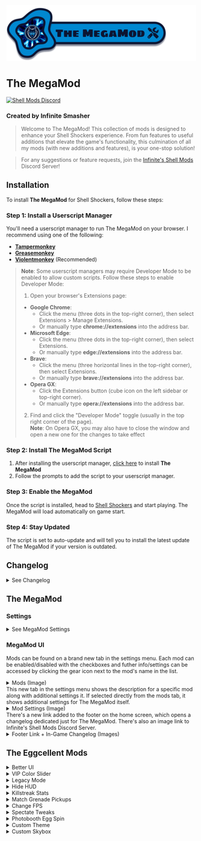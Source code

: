 ![The MegaMod](img/docs/megaMod/The%20MegaMod%20Logo.png)
# The MegaMod
[![Shell Mods Discord](https://img.shields.io/discord/1273986972389474374?label=Infinite%27s%20Shell%20Mods%20Server&logo=discord&color=5865F2)](https://discord.gg/Cxggadazy4)

### Created by Infinite Smasher
> Welcome to The MegaMod! This collection of mods is designed to enhance your Shell Shockers experience. From fun features to useful additions that elevate the game's functionality, this culmination of all my mods (with new additions and features), is your one-stop solution!

> For any suggestions or feature requests, join the [Infinite's Shell Mods](https://discord.gg/Cxggadazy4) Discord Server!

## Installation
To install **The MegaMod** for Shell Shockers, follow these steps:

### Step 1: Install a Userscript Manager
You'll need a userscript manager to run The MegaMod on your browser. I recommend using one of the following:
- **[Tampermonkey](https://www.tampermonkey.net/)**
- **[Greasemonkey](https://www.greasespot.net/)**
- **[Violentmonkey](https://violentmonkey.github.io/)** (Recommended)
> **Note**: Some userscript managers may require Developer Mode to be enabled to allow custom scripts. Follow these steps to enable Developer Mode:
> 1. Open your browser's Extensions page:
> - **Google Chrome**:
>   - Click the menu (three dots in the top-right corner), then select Extensions > Manage Extensions.
>   - Or manually type **chrome://extensions** into the address bar.
> - **Microsoft Edge**:
>   - Click the menu (three dots in the top-right corner), then select Extensions.
>   - Or manually type **edge://extensions** into the address bar.
> - **Brave**:
>   - Click the menu (three horizontal lines in the top-right corner), then select Extensions.
>   - Or manually type **brave://extensions** into the address bar.
> - **Opera GX**:
>   - Click the Extensions button (cube icon on the left sidebar or top-right corner).
>   - Or manually type **opera://extensions** into the address bar.
> 2. Find and click the "Developer Mode" toggle (usually in the top right corner of the page).<br>
> **Note**: On Opera GX, you may also have to close the window and open a new one for the changes to take effect

### Step 2: Install The MegaMod Script
1. After installing the userscript manager, [click here](https://1nf1n1t3sm4sh3r.github.io/mmTest/js/script.user.js) to install **The MegaMod**
2. Follow the prompts to add the script to your userscript manager.

### Step 3: Enable the MegaMod
Once the script is installed, head to [Shell Shockers](https://shellshock.io/) and start playing. The MegaMod will load automatically on game start.

### Step 4: Stay Updated
The script is set to auto-update and will tell you to install the latest update of The MegaMod if your version is outdated.

## Changelog
<details>
<summary>See Changelog</summary>

</details>

## The MegaMod
### Settings
<details>
<summary>See MegaMod Settings</summary>

  - **MegaMod UI Sound Effects** - Enables sound effects related to the MegaMod
    - **Specific Sounds**:
      - **Tab Sounds** - Sound effects for mods tab and mod settings tab
      - **Hover Sounds** - Sound effects for hovering on settings tab icon and mod settings icons
  - **Faster CSS Loading** - Makes CSS Load Faster
</details>

### MegaMod UI
Mods can be found on a brand new tab in the settings menu. Each mod can be enabled/disabled with the checkboxes and futher info/settings can be accessed by clicking the gear icon next to the mod's name in the list.
<details>
<summary>Mods (Image)</summary> 
  
  ![Mods](img/docs/megaMod/mods.png)
</details>
This new tab in the settings menu shows the description for a specific mod along with additional settings it. If selected directly from the mods tab, it shows additional settings for The MegaMod itself.
<details> 
<summary>Mod Settings (Image)</summary>
  
  ![Mod Settings](img/docs/megaMod/modSettings.png)
</details>
There's a new link added to the footer on the home screen, which opens a changelog dedicated just for The MegaMod. There's also an image link to Infinite's Shell Mods Discord Server.
<details>
<summary>Footer Link + In-Game Changelog (Images)</summary>

  ![Footer Changelog Link](img/docs/megaMod/footerLink.png)
  ![In-Game Changelog](img/docs/megaMod/changelog.png)
</details>

## The Eggcellent Mods
<details>
<summary>Better UI</summary>

> Enhances the inventory and profile UI with new themes, a skin randomizer, profile badges, and more.
### **Settings**:
- **General UI Tweaks**: Various UI improvements.
  <details>
  <summary>More Info</summary>
    
    - Latest FontAwesome Social Media Icons
    - Updated Social Media Footer Icon Styles & Tooltip Position
    - Egg-Shaped Settings Sliders
    - Egg-Shaped Settings Checkboxes
    - Added margins around chat (on Despawn Menu) so it isn't fixed to edge of screen
    - Added margins to media tabs and top right buttons (on Home Screen) so they aren't fixed to edge of screen
    - Various UI Bug Fixes:
      - Fixed Short Scrollmask Width
      - Fixed YT + Twitch Box Height
      - Adjusted Create Private Game Popup Alignments
      - Fixed Slightly Taller Challenge Box
      - Stretched Chick'n Winner Bar (on Despawn Menu) to fix text wrap (and for better looks ofc)
    - Added Icons to challenges to show if they're unique or already completed
    - Restyled Challenge "Claimed" Banner to match checkmark banner
    <details>
    <summary>See Challenge Icons & Restyled "Claimed" Banners (Image)</summary>

    ![Challenges](img/docs/betterUI/misc/challenges/Challenges.png)
    </details>
    
    - Added missing clock icon next to challenge timer on home screen
    - Added sound effect when claiming challenges
    - Added info popup for challenges which shows all challenges with info such as icon, reward amounts, tier, type, # of claims, etc
    <details>
    <summary>See Challenge Info Popup (Image)</summary>

    ![Challenge Info Popup](img/docs/betterUI/misc/challenges/Challenge%20List%20Popup.png)
    </details>
    
    - Added Button (on Home Screen) and Popup to Show Current Public Map Pool
    <details>
    <summary>See Public Map Popup (Image)</summary>

    ![Public Map Popup](img/docs/betterUI/misc/Public%20Map%20Popup.png)
    </details>
  </details>
- **Better Inventory**
  <details>
  <summary>More Info</summary>

    - __UI Improvements__:
      - Rounded item and weapon select buttons
      - Better **color matching** on existing item theme properties:
        - Price Labels
        - Spinning Egg (Item Image Loading)
        - Item Borders
      - New **gradient effect** (+ fade-in animation) for themed items when selected
      - Item Search Feature (This was added into the game on October 1st, 2023!)
      - EggK-47s and Whippers with sound effects now play a burst of their sound effect when clicked!
      - Fixed Bugs:
        - Equipped weapon skin wasn't highlighted after switching classes
        - Sound effect played when switching tabs in shop
        - Weapon skin buttons could be deselected
        - Photobooth wasn't updating pistol when switching main weapon class
      - Fixed wonky item banners for items showing in bundle popup
    - __New Item Themes__:
      - ``Bundle`` - Items available through bundles only
      - ``Limited`` - Limited-time items (in "Limited Edition" shop section)
      - ``Twitch Drops`` - Items available through Twitch Drops
      - ``Merch`` - Hats that were previously obtained through buying Shell Shockers merchandise
      - ``Yolker`` - New Yolker Items
      - ``League`` - Clan/Tournament Hats and Stamps
      - ``Notif`` - Hats created for and rewarded through the (discontinued) Notification System
      - ``Egglite`` - Code-unlockable items that fit no other categories
      - ``Promo`` - Cross-Promotional items unlocked by playing other BWD games (ex: Skull Wand Pistol)
      - ``Event`` - Event rewards from events such as EGG ORG or Scavenger Hunt
      - ``Social`` - Social media rewards (Hats) from the homepage
      - ``Legacy`` - Legacy default weapon skins from 2018/2019
      - ``YT CC`` - BWD YouTube CC shop items
      - ``Twitch CC`` - BWD Twitch CC shop items
    <details>
    <summary>See Item Themes (Image)</summary>
      
    ![Item Themes](img/docs/betterUI/inventory/Item%20Themes.png)
    </details>
    
    - __Changed Item Sorting Order__:
      1. Premium ($)
      2. Premium (Eggs)
      3. VIP
      4. Bundle
      5. Merch
      6. Twitch Drops
      7. New Yolker
      8. League
      9. Notification
      10. Egglite
      11. Promo
      12. Event
      13. Social
      14. Default & Legacy Items
      15. Limited
      16. Content Creator (YouTube & Twitch)
      17. Shop Items 
    - **Skin randomizer button** - randomizes all equipped items (including grenade and melee) for the currently selected weapon class
    - **Item count information** in inventory, shop, and limited edition section:
      - __Inventory__: shows # of items owned / total items
        - __Limited Edition__: shows # of limited items owned / total limited items
      - __Shop__: shows # of items remaining to purchase / total items
        - __Limited Edition__: shows # of limited items remaining to purchase / total limited items
    - Clickable **Item Icons** for most of the custom item themes!
      - Premium - switches to the shop tab of the shop
      - VIP - opens VIP popup
      - Bundle - switches to the shop tab of the shop
      - Merch - opens merch store
      - Twitch Drops - opens Twitch Drops page
      - New Yolker - opens New Yolker signup page
      - Notification - requests to turn on notifications
      - Promo - opens the particular promotion of the item
      - Limited - opens limited edition section and shows all owned limited items
      - Content Creator - links directly to the social media profile of the content creator
  </details>
- **Profile Picture & Badges**
  <details>
  <summary>More Info</summary>
    
    - **Profile Pictures** have returned in the profile section! Some people have one, others don't - that's just the way it is :)
    <details>
    <summary>See Updated Profile Section (Image)</summary>

    ![Profile Section](img/docs/betterUI/profile/Profile%20Picture%20&%20Badges.png)
    </details>

    <details>
    <summary>See Tier Badge Level Up Alert (Image)</summary>

    ![Tier Badge Level Up](img/docs/betterUI/profile/Tier%20Badge%20Level%20Up.png)
    </details>
    
    - **Profile Badges** - Clickable & Automatically Computed/Displayed:
      - Core Badges (14):
        | Badge Name          | Description                                             |
        | ------------------- | ------------------------------------------------------- |
        | VIP Subscriber      | Have an active VIP subscription                         |
        | Wizard              | Be one of the developers (Wizards)                      |
        | BWD Mod             | Be one of the BWD Discord moderators                    |
        | Eggforcer           | Be one of the Shell moderators (Eggforcers)             |
        | OG Player           | Account Created in 2019 or Earlier                      |
        | Pandemic Player     | Account Created in 2020                                 |
        | Farm-Fresh Player   | Account less than a month old                           |
        | MegaMod Playtester  | Helped playtest The MegaMod before its release - tysm!  |
        - Event Badges (6):
          | Badge Name       | Description                                                      |
          | ---------------- | ---------------------------------------------------------------- |
          | Treasure Hunter  | Participated in the Scavenger Hunt 2022 event                    |
          | ATTN: EGG ORG.   | Participated in the first EGG ORG event (2020)                   |
          | Pablo > Diablo   | Participated in the "EGG ORG: Phase II" (EGG ORG 2021) event     |
          | Pablo's Saviour  | Participated in the "Timetwist" (EGG ORG 2022) event             |
          | Monsters Win!    | Participated in the "EGG ORG & Eggventure" (EGG ORG 2023) event  |
          | N0 M0R3 R0B0TS   | Participated in the "Rise of the Robots" (EGG ORG 2024) event    |
    - Tier Badges (18 Unique, 88 Total):
      > The highest tier of a particular badge is displayed on your profile

      | Badge Name           | Description                                | Tier Requirements |
      | -------------------- | ------------------------------------------ |------------------ |
      | Eggstra Spender      | $ Worth of Premium Items Owned             | <table><thead><tr><th>Tier</th><th>Requirement</th></tr></thead><tbody><tr><td>I</td><td>$50</td></tr><tr><td>II</td><td>$100</td></tr><tr><td>III</td><td>$150</td></tr><tr><td>IV</td><td>$250</td></tr><tr><td>V</td><td>$500+</td></tr></tbody></table>|
      | Challenge Eggcepted  | # of Unique Challenges Completed           | <table><thead><tr><th>Tier</th><th>Requirement</th></tr></thead><tbody><tr><td>I</td><td>10</td></tr><tr><td>II</td><td>25</td></tr><tr><td>III</td><td>50</td></tr><tr><td>IV</td><td>75</td></tr><tr><td>V</td><td>100+</td></tr></tbody></table>|
      | Overeggchiever       | # of Total Challenges Completed            | <table><thead><tr><th>Tier</th><th>Requirement</th></tr></thead><tbody><tr><td>I</td><td>50</td></tr><tr><td>II</td><td>100</td></tr><tr><td>III</td><td>250</td></tr><tr><td>IV</td><td>500</td></tr><tr><td>V</td><td>1,000+</td></tr></tbody></table>|
      | Eggspenditure        | Golden Eggs Spent                          | <table><thead><tr><th>Tier</th><th>Requirement</th></tr></thead><tbody><tr><td>I</td><td>500,000</td></tr><tr><td>II</td><td>1,000,000</td></tr><tr><td>III</td><td>2,500,000</td></tr><tr><td>IV</td><td>5,000,000</td></tr><tr><td>V</td><td>7,500,000+</td></tr></tbody></table>|
      | Shell Scrambler      | Lifetime Kills                             | <table><thead><tr><th>Tier</th><th>Requirement</th></tr></thead><tbody><tr><td>I</td><td>10,000</td></tr><tr><td>II</td><td>25,000</td></tr><tr><td>III</td><td>50,000</td></tr><tr><td>IV</td><td>100,000</td></tr><tr><td>V</td><td>200,000+</td></tr></tbody></table>|
      | Master of Arms       | Lifetime Kills With Every Weapon           | <table><thead><tr><th>Tier</th><th>Requirement</th></tr></thead><tbody><tr><td>I</td><td>250</td></tr><tr><td>II</td><td>500</td></tr><tr><td>III</td><td>750</td></tr><tr><td>IV</td><td>1,000</td></tr><tr><td>V</td><td>2,500+</td></tr></tbody></table>|
      | Eggsecutioner        | Lifetime Kills in Every Game Mode          | <table><thead><tr><th>Tier</th><th>Requirement</th></tr></thead><tbody><tr><td>I</td><td>500</td></tr><tr><td>II</td><td>1,000</td></tr><tr><td>III</td><td>5,000</td></tr><tr><td>IV</td><td>10,000</td></tr><tr><td>V</td><td>20,000+</td></tr></tbody></table>|
      | Splattered Yolk      | Lifetime Deaths                            | <table><thead><tr><th>Tier</th><th>Requirement</th></tr></thead><tbody><tr><td>I</td><td>10000</td></tr><tr><td>II</td><td>25000</td></tr><tr><td>III</td><td>50000</td></tr><tr><td>IV</td><td>100000</td></tr><tr><td>V</td><td>200000+</td></tr></tbody></table>|
      | Humpty's Fall        | # of Fall Deaths                           | <table><thead><tr><th>Tier</th><th>Requirement</th></tr></thead><tbody><tr><td>I</td><td>10</td></tr><tr><td>II</td><td>25</td></tr><tr><td>III</td><td>50</td></tr><tr><td>IV</td><td>100</td></tr><tr><td>V</td><td>250+</td></tr></tbody></table>|
      | Overkill             | Lifetime KDR                               | <table><thead><tr><th>Tier</th><th>Requirement</th></tr></thead><tbody><tr><td>I</td><td>0.75</td></tr><tr><td>II</td><td>1.00</td></tr><tr><td>III</td><td>2.00</td></tr><tr><td>IV</td><td>3.00</td></tr><tr><td>V</td><td>4.00+</td></tr></tbody></table>|
      | Eggsassin            | Lifetime KDR in Every Game Mode            | <table><thead><tr><th>Tier</th><th>Requirement</th></tr></thead><tbody><tr><td>I</td><td>0.75</td></tr><tr><td>II</td><td>1.00</td></tr><tr><td>III</td><td>2.00</td></tr><tr><td>IV</td><td>3.00</td></tr><tr><td>V</td><td>4.00+</td></tr></tbody></table>|
      | Royal Rooster        | Lifetime KoTC Round Wins                   | <table><thead><tr><th>Tier</th><th>Requirement</th></tr></thead><tbody><tr><td>I</td><td>100</td></tr><tr><td>II</td><td>250</td></tr><tr><td>III</td><td>500</td></tr><tr><td>IV</td><td>1,000</td></tr><tr><td>V</td><td>2,000+</td></tr></tbody></table>|
      | Coop King            | Lifetime KoTC Coop Captures                | <table><thead><tr><th>Tier</th><th>Requirement</th></tr></thead><tbody><tr><td>I</td><td>250</td></tr><tr><td>II</td><td>500</td></tr><tr><td>III</td><td>1,500</td></tr><tr><td>IV</td><td>2,500</td></tr><tr><td>V</td><td>5,000+</td></tr></tbody></table>|
      | Eggsclusive          | % Owned of Current Update's Limited Items  | <table><thead><tr><th>Tier</th><th>Requirement</th></tr></thead><tbody><tr><td>I</td><td>10%</td></tr><tr><td>II</td><td>20%</td></tr><tr><td>III</td><td>30%</td></tr><tr><td>IV</td><td>50%</td></tr><tr><td>V</td><td>80%+</td></tr></tbody></table>|
      | Yolky Drip           | # of Merch Items Owned                     | <table><thead><tr><th>Tier</th><th>Requirement</th></tr></thead><tbody><tr><td>I</td><td>1</td></tr><tr><td>II</td><td>2</td></tr><tr><td>III</td><td>3</td></tr></tbody></table>|
      | Twitch Drops         | % Owned of Twitch Drops Items              | <table><thead><tr><th>Tier</th><th>Requirement</th></tr></thead><tbody><tr><td>I</td><td>10%</td></tr><tr><td>II</td><td>25%</td></tr><tr><td>III</td><td>50%</td></tr><tr><td>IV</td><td>75%</td></tr><tr><td>V</td><td>100%</td></tr></tbody></table>|
      | Colleggter           | % Owned of New Yolker Items                | <table><thead><tr><th>Tier</th><th>Requirement</th></tr></thead><tbody><tr><td>I</td><td>10%</td></tr><tr><td>II</td><td>25%</td></tr><tr><td>III</td><td>50%</td></tr><tr><td>IV</td><td>75%</td></tr><tr><td>V</td><td>100%</td></tr></tbody></table>|
      | Pro Egg Gamer        | # of League Items Owned                    | <table><thead><tr><th>Tier</th><th>Requirement</th></tr></thead><tbody><tr><td>I</td><td>1</td></tr><tr><td>II</td><td>2</td></tr><tr><td>III</td><td>3</td></tr><tr><td>IV</td><td>7</td></tr><tr><td>V</td><td>9+</td></tr></tbody></table>|
      | Egglitist            | % Owned of Egglite Items                   | <table><thead><tr><th>Tier</th><th>Requirement</th></tr></thead><tbody><tr><td>I</td><td>10%</td></tr><tr><td>II</td><td>20%</td></tr><tr><td>III</td><td>30%</td></tr><tr><td>IV</td><td>50%</td></tr><tr><td>V</td><td>90%+</td></tr></tbody></table>|
      | Poached Promoter     | % Owned of Promo Items                     | <table><thead><tr><th>Tier</th><th>Requirement</th></tr></thead><tbody><tr><td>I</td><td>10%</td></tr><tr><td>II</td><td>25%</td></tr><tr><td>III</td><td>50%</td></tr><tr><td>IV</td><td>75%</td></tr><tr><td>V</td><td>100%</td></tr></tbody></table>|
  
  <details>
  <summary>See Profile Badge Popup (Image)</summary>

  ![Profile Badge Popup](img/docs/betterUI/profile/Profile%20Badge%20Info%20Popup.png)
  </details>
  </details>
- **Force Roundness**: Makes the UI more comfy by rounding the corners on buttons, popups, and more! No more nasty sharp edges!
- **MOAR Colored UI**: Adds a splash of color to buttons and icons such as the News Tabs and social media footer icons.
- **Yellow Hit Indicator**: Makes the hit indicators yolk yellow instead of red because egg yolk is yellow and eggs don't bleed blood :)

- **Chat Upgrades**: Various Upgrades & Additions to In-Game Chat.
  <details>
  <summary>More Info</summary>
    
    - Increased Chat History from 5 to 7 messages
    - Added Icons next to to MOD, SERVER, and ANNOUNCEMENT Chat messages
    <details>
    <summary>See Chat Icons (Image)</summary>

    ![Chat Icons](img/docs/betterUI/chat/Chat%20Icons.png)
    </details>
    
    - **Chat Events Added to Chat**:
      - Join Game - _PLAYER_ joined the game.
      - Leave Game - _PLAYER_ left the game.
      - Switch Team - _PLAYER_ switched to BLUE/RED team.
    <details>
    <summary>See Chat Events (Image)</summary>

    ![Chat Events](img/docs/betterUI/chat/Chat%20Events.png)
    </details>
  </details>
</details>

<details>
<summary>VIP Color Slider</summary>

> Adds sliders for hue, saturation, and brightness to customize your egg color in the inventory - slider also locks for non VIPs.
> Also adds a color randomizer button.  
### **Settings**:
- **Unlock (for non-VIPs)**: Unlocks the color slider for people without VIP.
- **Auto-Save Custom Color**: Automatically saves and applies custom colors.
- **Color Randomizer Button**: Adds a button to randomize your egg color (Color Slider included).

<details>
<summary>See Color Slider (Images)</summary>

![Color Slider](img/docs/colorSlider/Slider.png)
![Slider Disabled](img/docs/colorSlider/Slider%20Disabled.png)
</details>

</details>

<details>
<summary>Legacy Mode</summary>

> Brings back legacy default weapon skins and sound effects from 2018/2019.
### **Settings**:
- **Legacy Default Skins**: Use old default weapon skin models.
- **Legacy Sound Effects**: Use old in-game weapon sound effects. Legacy sounds also play in the inventory when clicking on legacy weapons!
- **Gun-Specific Sounds**: Customize legacy sounds for specific guns.
  - Fire Sound
  - Default-Only Fire Sound (Only the Legacy (Default) skin has the fire sound effect)
  - Reload Sound(s)
- **Grenade Sounds**: Customize legacy sounds for grenades.
  - Grenade Throw
  - Grenade Beep
  - Grenade Explosion
  - Default-Only Explosion
- **Other Sounds**: Additional legacy sound effects.
  - Ammo/Grenade Pickup
  - Weapon Swap

<details>
<summary>See Legacy Weapon Skins (Image)</summary>

![Legacy Skins](img/docs/legacyMode/Legacy%20Items.png)
</details>

</details>

<details>
<summary>Hide HUD</summary>

> Hide or show the HUD (including player names, outlines, and pickups) while playing or in spectate mode for cinematic shots and clean recordings.  
### **Settings**:
- **Hide/Show In-Game UI**: Keybind to Toggle HUD visibility.
- Hide Crosshair
- Hide Game Messages
- Hide Grenade Power
- Hide Healthbar
- Hide Game Chat
- Hide Gamemode UI
- Hide Ammo Count
- Hide Player List
- Hide Readouts (Ping, FPS, etc)
- Hide Egg Count
- Hide Kill/Death Log
- Hide Kill/Death Text
- Hide Max Killstreak Indicator
- Hide Spectate Info
- Hide Grenade/Ammo Pickups
- Hide Player Nametags
- Hide Player Outlines

<details>
<summary>See HUD, Nametags, Player Outlines, & Pickups Hidden (Image)</summary>

![HUD & Pickups Hidden](img/docs/hideHUD/HUD%20Hidden.png)
</details>

</details>

<details>
<summary>Killstreak Stats</summary>

> Adds a stopwatch that starts when you spawn and a popup to display kill streak stats (COMING SOON). Also useful for timed challenges.  
<!--**Settings**:-->
<!--**Hide/Show Info Popup**: Toggle the display of kill streak stats.-->

<details>
<summary>See Killstreak Stopwatch (Image)</summary>

![Killstreak Stopwatch](img/docs/killstreakInfo/Stopwatch.png)
</details>

</details>

<details>
<summary>Match Grenade Pickups</summary>
 
> Sets the grenade pickups to match your equipped grenade skin, also works in first-person spectate mode.

<details>
<summary>See Matching Grenade Pickups In-Game (Image)</summary>

![Matching Grenade Pickups](img/docs/matchGrenades/Matching%20Pickups.png)
</details>

</details>

<details>
<summary>Change FPS</summary>

> Allows you to adjust your FPS.  
### **Settings**:
- **FPS Slider**: Adjust the FPS (1-999).

</details>

<details>
<summary>Spectate Tweaks</summary>
 
> Tweaks for spectate mode. Also shows more keybinds on the "Spectating Player" box.
### **Settings**:
- **Show Healthbar**: Display a player's healthbar while spectating them in first-person-spectate mode.
- **Hide Main Crosshair**: Hide the main crosshair in first-person-spectate mode.
- **Hide Crosshair Dot**: Hide the crosshair dot in first-person-spectate mode.
- **Spectate Speed Slider**: Sets the % of the spectate speed (1% to 200%).
- **Freeze Frame**: Sets the keybind toggle for freezing the players.

</details>

<details>
<summary>Photobooth Egg Spin</summary>

> Spin your egg 360° in the photobooth and export the spin as a GIF.  
### **Settings (In Photobooth)**:
- **Spin Speed**: Choose the speed of the spin.
  - Slow
  - Normal
  - Fast
- **Spinning GIF FPS**: Choose the FPS of the spinning GIF.
  - Low (15 FPS)
  - Medium (30 FPS)
  - High (60 FPS)
- **Spin Egg**: Rotate your egg.
- **Save Spinning GIF**: Export the spinning egg as a GIF (Coming Soon!).

</details>

<details>
<summary>Custom Theme</summary>

> Select and manage themes that change the UI's appearance, including menu backgrounds, button colors, crosshair, scope, and more.  
### **Settings**:
- **Select Theme**: Choose a theme.
- **Preload Themes**: Load themes faster by downloading them on startup.
- **Available Themes**:
  | Theme Name                 | Creator(s)                 | Description                                                                                                                    | Image                                                 |
  | -------------------------- | -------------------------- | ------------------------------------------------------------------------------------------------------------------------------ | ----------------------------------------------------- |
  | Boolet x DeltaStorm        | Boolet, Infinite Smasher    | Updated & improved version of [Boolet](https://youtube.com/@Boolet)'s theme. Used to be available on the Chrome WebStore.      | ![Boolet Theme](img/docs/themes/boolet.png)           |
  | graysocean (Main)          | Infinite Smasher            | Updated & improved version of [graysocean](https://twitch.tv/graysocean)'s theme. Used to be available on the Chrome WebStore. | ![Graysocean Theme](img/docs/themes/graysocean.png)   |
  | graysocean (Fashion Show)  | Infinite Smasher            | Fashion show-specific version of the graysocean (Main) theme.                                                                   | Same as Graysocean (Main)                             |
  | Gus                        | Gus, Infinite Smasher       | Gus's theme.                                                                                                                   | ![Gus Theme](img/docs/themes/gus.png)                 |
  | King Hayden                | Jayvan, Infinite Smasher    | Updated & improved version of [King Hayden](https://twitch.tv/king_hayden_)'s theme.                                           | ![King Hayden Theme](img/docs/themes/hayden.png)      |
  | Infinite Smasher            | Infinite Smasher            | Infinite Smasher's theme.                                                                                                       | ![Infinite Smasher Theme](img/docs/themes/infinite.png) |
  | menoXD                     | Jayvan, Infinite Smasher    | Updated & improved version of [menoXD](https://twitch.tv/menoxd)'s theme.                                                      | ![menoXD Theme](img/docs/themes/meno.png)             |
  | Novosuper                  | Jayvan, Infinite Smasher    | Updated & improved version of [Novosuper](https://twitch.tv/novosuper)'s theme.                                                | ![Novosuper Theme](img/docs/themes/novo.png)          |
</details>
</details>

<details>
<summary>Custom Skybox</summary>

> Choose from over 60+ different skyboxes (or use a solid color) for all maps.  
### **Settings**:
- **Skybox Category**: Select a category of skyboxes.
- **Select Skybox**: Choose a specific skybox from the selected category.
- **Skybox Categories**:
  | Category Name                                                                                                       | # of Skyboxes       |
  | ------------------------------------------------------------------------------------------------------------------- | ------------------- |
  | Official (In-Game Skyboxes)                                                                                          | 4                   |
  | Solid Colors (RGB Color Sliders)                                                                                    | 256^3 = 16,777,216  |
  | Landscapes                                                                                                          | 4                   |
  | [AllSky](https://assetstore.unity.com/packages/2d/textures-materials/sky/allsky-free-10-sky-skybox-set-146014)      | 10                  |
  | [Cartoon Clouds](https://assetstore.unity.com/packages/2d/textures-materials/sky/farland-skies-cloudy-crown-60004)  | 5                   |
  | [Color Skies](https://assetstore.unity.com/packages/2d/textures-materials/sky/colorskies-91541)                     | 8                   |
  | [Space](https://assetstore.unity.com/packages/2d/textures-materials/sky/spaceskies-free-80503)                      | 23                  |
  | [Nebula](https://assetstore.unity.com/packages/2d/textures-materials/sky/skybox-volume-2-nebula-3392)               | 7                   |
  | Other                                                                                                               | 5                   |

Misc Skybox Sources: [Babylon.js](https://doc.babylonjs.com/toolsAndResources/assetLibraries/availableTextures#cubetextures), [elyvisions (OpenGameArt)](https://opengameart.org/content/elyvisions-skyboxes)

<details>
<summary>What Skyboxes Look Like In-Game (Image)</summary>

![Skybox Example](img/docs/customSkybox/skybox.png)
</details>

</details>
